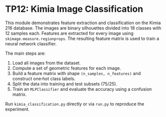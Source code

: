 # TP12: Kimia Image Classification

This module demonstrates feature extraction and classification on the Kimia 216 database. The images are binary silhouettes divided into 18 classes with 12 samples each.  Features are extracted for every image using `skimage.measure.regionprops`. The resulting feature matrix is used to train a neural network classifier.

The main steps are:

1. Load all images from the dataset.
2. Compute a set of geometric features for each image.
3. Build a feature matrix with shape `(n_samples, n_features)` and construct one‑hot class labels.
4. Split the data into training and test subsets (75/25).
5. Train an `MLPClassifier` and evaluate the accuracy using a confusion matrix.

Run `kimia_classification.py` directly or via `run.py` to reproduce the experiment.
